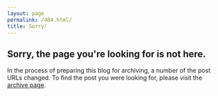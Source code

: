 ```yaml
---
layout: page
permalink: /404.html/
title: Sorry!
---
```

  
  
  
Sorry, the page you're looking for is not here.
-----------------------------------------------
In the process of preparing this blog for archiving, a number of the post URLs changed. To find the post you were looking for, please visit the [archive page](http://blog.jakebelder.com/archive).
